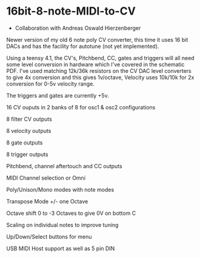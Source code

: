 # 16bit-8-note-MIDI-to-CV

* Collaboration with Andreas Oswald Hierzenberger

Newer version of my old 6 note poly CV converter, this time it uses 16 bit DACs and has the facility for autotune (not yet implemented). 

Using a teensy 4.1, the CV's, Pitchbend, CC, gates and triggers will all need some level conversion in hardware which I've covered in the schematic PDF. I've used matching 12k/36k resistors on the CV DAC level converters to give 4x conversion and this gives 1v/octave, Velocity uses 10k/10k for 2x conversion for 0-5v velocity range.

The triggers and gates are currently +5v.

16 CV ouputs in 2 banks of 8 for osc1 & osc2 configurations

8 filter CV outputs

8 velocity outputs

8 gate outputs

8 trigger outputs

Pitchbend, channel aftertouch and CC outputs

MIDI Channel selection or Omni

Poly/Unison/Mono modes with note modes

Transpose Mode +/- one Octave

Octave shift 0 to -3 Octaves to give 0V on bottom C

Scaling on individual notes to improve tuning

Up/Down/Select buttons for menu

USB MIDI Host support as well as 5 pin DIN

